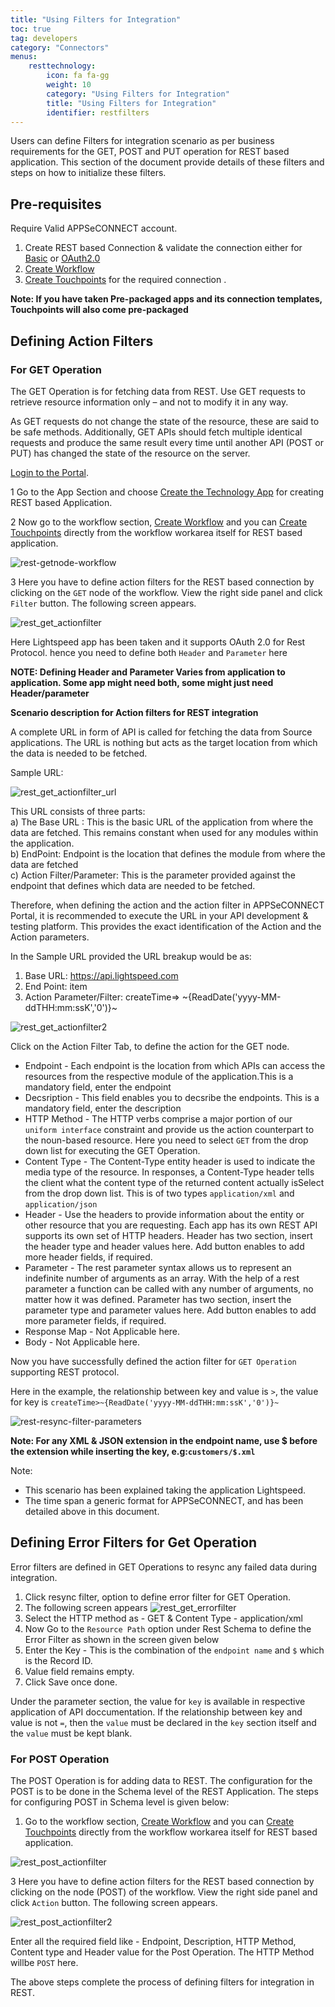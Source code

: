 ```yaml
---
title: "Using Filters for Integration"
toc: true
tag: developers
category: "Connectors"
menus: 
    resttechnology:
        icon: fa fa-gg
        weight: 10
        category: "Using Filters for Integration"
        title: "Using Filters for Integration"
        identifier: restfilters
---
```

Users can define Filters for integration scenario as per business requirements for the GET, POST and PUT operation for REST based application. 
This section of the document provide details of these filters and steps on how to initialize these filters.

## Pre-requisites
Require Valid APPSeCONNECT account.  
1) Create REST based Connection & validate the connection either for [Basic](/connectors/BasicAuthentication/) or [OAuth2.0](/connectors/OAuth2.0/)
2) [Create Workflow](/workflow/steps-to-create-your-first-workflow/)  
3) [Create Touchpoints](/getting-started/#steps-to-create-an-organisational-touchpoint) for the required connection  .

**Note: If you have taken Pre-packaged apps and its connection templates, Touchpoints will also come pre-packaged**

## Defining Action Filters 

### For GET Operation

The GET Operation is for fetching data from REST. Use GET requests to retrieve resource information only – and not to modify 
it in any way. 

As GET requests do not change the state of the resource, these are said to be safe methods. Additionally, GET APIs should fetch 
multiple identical requests and produce the same result every time until another API (POST or PUT) 
has changed the state of the resource on the server.

[Login to the Portal](https://docs.appseconnect.com/).

1 Go to the App Section and choose [Create the Technology App](/getting-started/#b-technology-app-creation) for creating REST based Application.

2 Now go to the workflow section, [Create Workflow](/workflow/steps-to-create-your-first-workflow/) and you can [Create Touchpoints](/getting-started/#steps-to-create-an-organisational-touchpoint) directly 
from  the workflow workarea itself for REST based application.

![rest-getnode-workflow](/staticfiles/connectors/media/technology-connector/rest-getnode-workflow.png) 

3 Here you have to define action filters for the REST based connection by clicking on the `GET` node of the workflow. 
  View the right side panel and click `Filter` button. The following screen appears. 

![rest_get_actionfilter](/staticfiles/connectors/media/technology-connector/rest_get_actionfilter.png) 

Here Lightspeed app has been taken and it supports OAuth 2.0 for Rest Protocol. hence you need to define both `Header` and `Parameter` here

**NOTE: Defining Header and Parameter Varies from application to application. Some app might need both, some might just need Header/parameter**


**Scenario description for Action filters for REST integration** 

A complete URL in form of API is called for fetching the data from Source applications. The URL is nothing but acts as the target location 
from which the data is needed to be fetched.

Sample URL: 

![rest_get_actionfilter_url](/staticfiles/connectors/media/technology-connector/rest_get_actionfilter_url.png) 

This URL consists of three parts:  
a) The Base URL : This is the basic URL of the application from where the data are fetched. This remains constant when used for any modules within the application.    
b) EndPoint: Endpoint is the location that defines the module from where the data are fetched     
c) Action Filter/Parameter: This is the parameter provided against the endpoint that defines which data are needed to be fetched.    

Therefore, when defining the action and the action filter in APPSeCONNECT Portal, it is recommended to execute the URL in your 
API development & testing platform. This provides the exact identification of the Action and the Action parameters.

In the Sample URL provided the URL breakup would be as:

1.	Base URL: https://api.lightspeed.com	
2.	End Point: item
3.	Action Parameter/Filter: createTime=> ~{ReadDate('yyyy-MM-ddTHH:mm:ssK','0')}~

![rest_get_actionfilter2](/staticfiles/connectors/media/technology-connector/rest_get_actionfilter2.png) 

Click on the Action Filter Tab, to define the action for the GET node.

* Endpoint - Each endpoint is the location from which APIs can access the resources from the respective module of the application.This is a mandatory field, enter the endpoint 
* Decsription - This field enables you to decsribe the endpoints. This is a mandatory field, enter the description
* HTTP Method - The HTTP verbs comprise a major portion of our `uniform interface` constraint and provide us the action counterpart to the noun-based resource. Here you need to select `GET` from the drop down list 
  for executing the GET Operation.
* Content Type - The Content-Type entity header is used to indicate the media type of the resource. In responses, a Content-Type header tells the client what the 
  content type of the returned content actually isSelect from the drop down list. This is of  two types `application/xml` and `application/json`
* Header - Use the headers to provide information about the entity or other resource that you are requesting. Each app has its own REST API supports its own set of  HTTP headers.
  Header has two section, insert the header type and header values here. Add button enables to add more header fields, if required. 
* Parameter - The rest parameter syntax allows us to represent an indefinite number of arguments as an array. 
  With the help of a rest parameter a function can be called with any number of arguments, no matter how it was defined.
  Parameter has two section, insert the parameter type and parameter values here. Add button enables to add more parameter fields, if required. 
* Response Map - Not Applicable here. 
* Body - Not Applicable here.

Now you have successfully defined the action filter for `GET Operation` supporting REST protocol.

Here in the example, the relationship between key and value is `>`, the 
value for key is `createTime>~{ReadDate('yyyy-MM-ddTHH:mm:ssK','0')}~`

![rest-resync-filter-parameters](/staticfiles/connectors/media/technology-connector/rest-resync-filter-parameters.png)   

**Note: For any XML & JSON extension in the endpoint name, use $ before the extension while inserting the key, e.g:`customers/$.xml`**

Note: 
* This scenario has been explained taking the application Lightspeed.
* The time span a generic format for APPSeCONNECT, and has been detailed above in this document.


## Defining Error Filters for Get Operation

Error filters are defined in GET Operations to resync any failed data during integration.

1. Click resync filter, option to define error filter for GET Operation.
2. The following screen appears
![rest_get_errorfilter](/staticfiles/connectors/media/technology-connector/rest_get_errorfilter.png)   
3. Select the HTTP method as - GET & Content Type - application/xml
3. Now Go to the `Resource Path` option under Rest Schema to define the Error Filter as shown in the screen given below
4. Enter the Key - This is the combination of the `endpoint name` and `$` which is the Record ID.
5. Value field remains empty.
6. Click Save once done.

Under the parameter section, the value for `key` is available in respective application of API doccumentation. 
If the relationship between key and value is not `=`, then the `value` must be declared in the `key`
section itself and the `value` must be kept blank.

### For POST Operation

The POST Operation is for adding data to REST. The configuration for the POST is to be done in the Schema level of the REST Application. 
The steps for configuring POST in Schema level is given below:

1. Go to the workflow section, [Create Workflow](/workflow/steps-to-create-your-first-workflow/) and you can [Create Touchpoints](/getting-started/#steps-to-create-an-organisational-touchpoint) directly 
from  the workflow workarea itself for REST based application.

![rest_post_actionfilter](/staticfiles/connectors/media/technology-connector/rest_post_actionfilter.png) 

3 Here you have to define action filters for the REST based connection by clicking on the node (POST) of the workflow. 
  View the right side panel and click `Action` button. The following screen appears. 

![rest_post_actionfilter2](/staticfiles/connectors/media/technology-connector/rest_post_actionfilter2.png) 

Enter all the required field like - Endpoint, Description, HTTP Method, Content type and Header value for the Post Operation.
The HTTP Method willbe `POST` here.

The above steps complete the process of defining filters for integration in REST.
















